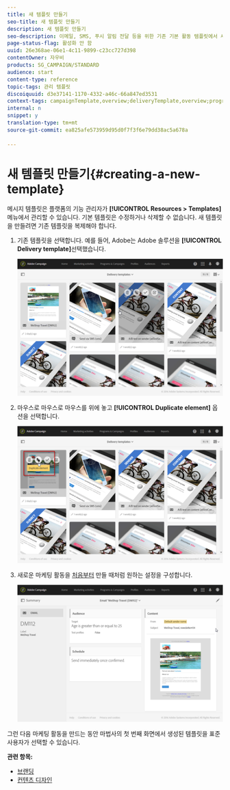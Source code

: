 ```yaml
---
title: 새 템플릿 만들기
seo-title: 새 템플릿 만들기
description: 새 템플릿 만들기
seo-description: 이메일, SMS, 푸시 알림 전달 등을 위한 기존 기본 활동 템플릿에서 새 템플릿을 만드는 방법을 알아봅니다.
page-status-flag: 활성화 안 함
uuid: 26e368ae-06e1-4c11-9899-c23cc727d398
contentOwner: 자우비
products: SG_CAMPAIGN/STANDARD
audience: start
content-type: reference
topic-tags: 관리 템플릿
discoiquuid: d3e37141-1170-4332-a46c-66a847ed3531
context-tags: campaignTemplate,overview;deliveryTemplate,overview;programTemplate,overview;workflowTemplate,overview;importTemplate,overview;
internal: n
snippet: y
translation-type: tm+mt
source-git-commit: ea825afe573959d95d0f7f3f6e79dd38ac5a678a

---
```



# 새 템플릿 만들기{#creating-a-new-template}

메시지 템플릿은 플랫폼의 기능 관리자가 **[!UICONTROL Resources > Templates]** 메뉴에서 관리할 수 있습니다. 기본 템플릿은 수정하거나 삭제할 수 없습니다. 새 템플릿을 만들려면 기존 템플릿을 복제해야 합니다.

1. 기존 템플릿을 선택합니다. 예를 들어, Adobe는 Adobe 솔루션을 **[!UICONTROL Delivery template]**&#x200B;선택했습니다.

   ![](assets/template_2.png)

1. 마우스로 마우스로 마우스를 위에 놓고 **[!UICONTROL Duplicate element]** 옵션을 선택합니다.

   ![](assets/template_3.png)

1. 새로운 마케팅 활동을 [처음부터](../../start/using/marketing-activities.md#creating-a-marketing-activity) 만들 때처럼 원하는 설정을 구성합니다.

   ![](assets/template_4.png)

그런 다음 마케팅 활동을 만드는 동안 마법사의 첫 번째 화면에서 생성된 템플릿을 표준 사용자가 선택할 수 있습니다.

**관련 항목:**

* [브랜딩](../../administration/using/branding.md)
* [컨텐츠 디자인](../../designing/using/overview.md)

